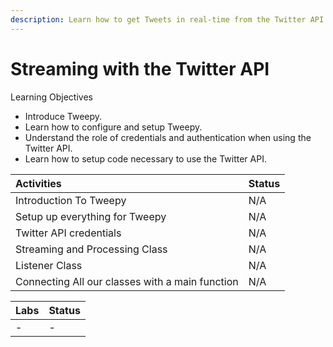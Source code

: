 ```yaml
---
description: Learn how to get Tweets in real-time from the Twitter API!
---
```


# Streaming with the Twitter API

Learning Objectives

* Introduce Tweepy.
* Learn how to configure and setup Tweepy.
* Understand the role of credentials and authentication when using the Twitter API.
* Learn how to setup code necessary to use the Twitter API.



| Activities | Status |
| :--- | :--- |
| Introduction To Tweepy | N/A |
| Setup up everything for Tweepy | N/A |
| Twitter API credentials | N/A |
| Streaming and Processing Class | N/A |
| Listener Class | N/A |
| Connecting All our classes with a main function | N/A |

| Labs | Status |
| :--- | :--- |
| - | - |

